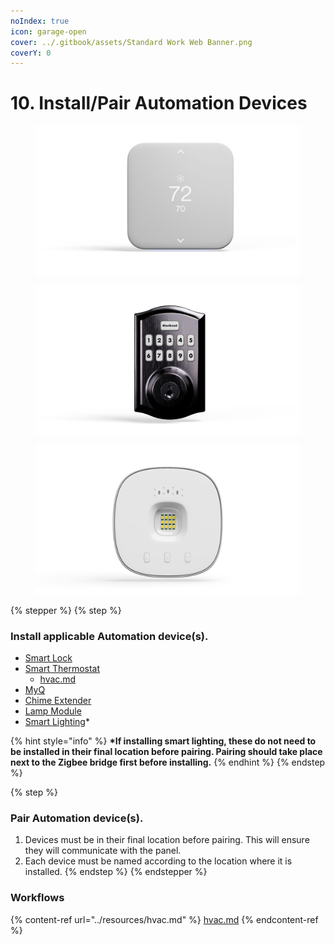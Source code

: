 ```yaml
---
noIndex: true
icon: garage-open
cover: ../.gitbook/assets/Standard Work Web Banner.png
coverY: 0
---
```


# 10. Install/Pair Automation Devices

<div align="left"><figure><img src="../.gitbook/assets/web_use-Therm-Swappable1.jpg" alt=""><figcaption></figcaption></figure> <figure><img src="../.gitbook/assets/web_use-LockOut-Swappable.jpg" alt=""><figcaption></figcaption></figure> <figure><img src="../.gitbook/assets/web_use-MYQ-a-swappable.jpg" alt=""><figcaption></figcaption></figure></div>

{% stepper %}
{% step %}
### Install applicable Automation device(s).

* [Smart Lock](https://prosource.vivint.com/sop-smart-locks/)
* [Smart Thermostat](https://prosource.vivint.com/element-v2-sop/)
  * [hvac.md](../resources/hvac.md "mention")
* [MyQ](https://prosource.vivint.com/smart-garage-hub-product-sop/)
* [Chime Extender](https://prosource.vivint.com/chime-extender/)
* [Lamp Module](https://prosource.vivint.com/lamp-module/)
* [Smart Lighting](https://prosource.vivint.com/smart-lighting/)\*

{% hint style="info" %}
**\*If installing smart lighting, these do not need to be installed in their final location before pairing. Pairing should take place next to the Zigbee bridge first before installing.**
{% endhint %}
{% endstep %}

{% step %}
### Pair Automation device(s).

1. Devices must be in their final location before pairing. This will ensure they will communicate with the panel.
2. Each device must be named according to the location where it is installed.
{% endstep %}
{% endstepper %}

### Workflows

{% content-ref url="../resources/hvac.md" %}
[hvac.md](../resources/hvac.md)
{% endcontent-ref %}
